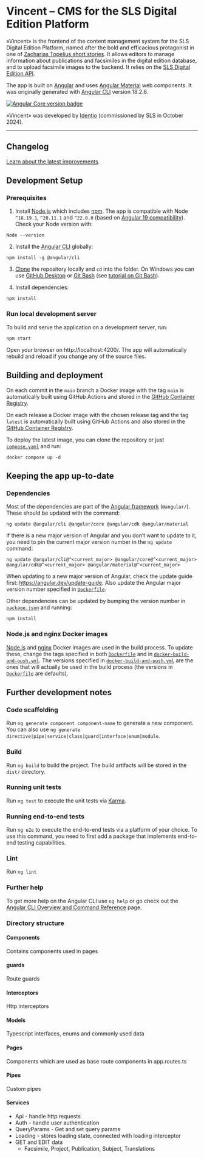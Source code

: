 # Vincent – CMS for the SLS Digital Edition Platform

»Vincent» is the frontend of the content management system for the SLS Digital Edition Platform, named after the
bold and efficacious protagonist in one of [Zacharias Topelius short stories](https://topelius.sls.fi/sv/collection/211/text/20211). It allows editors to manage information about publications and facsimiles in the digital edition database, and to upload facsimile images to the backend. It relies on the [SLS Digital Edition API][digital_edition_api].

The app is built on [Angular][angular] and uses [Angular Material][material] web components. It was originally generated with [Angular CLI][angular_cli] version 18.2.6.

<p>
  <a href="https://github.com/angular/angular"><img alt="Angular Core version badge" src="https://img.shields.io/badge/dynamic/json?url=https%3A%2F%2Fraw.githubusercontent.com%2Fslsfi%2Fdigital-edition-cms-vincent%2Fmain%2Fpackage-lock.json&query=%24%5B'packages'%5D%5B'node_modules%2F%40angular%2Fcore'%5D%5B'version'%5D&prefix=v&logo=angular&logoColor=%23fff&label=Angular%20Core&color=%23dd0031"></a>
</p>

»Vincent» was developed by [Identio][identio] (commissioned by SLS in October 2024).

<hr>

## Changelog

[Learn about the latest improvements][changelog].



## Development Setup

### Prerequisites

1. Install [Node.js][node.js] which includes [npm][npm]. The app is compatible with Node `^18.19.1`, `^20.11.1` and `^22.0.0` (based on [Angular 19 compatibility][angular_version_compatibility]). Check your Node version with:

```
Node --version
```

2. Install the [Angular CLI][angular_cli] globally:

```
npm install -g @angular/cli
```

3. [Clone][clone_repository] the repository locally and `cd` into the folder. On Windows you can use [GitHub Desktop][github_desktop] or [Git Bash][git_bash] (see [tutorial on Git Bash][git_bash_tutorial]).

4. Install dependencies:

```
npm install
```

### Run local development server

To build and serve the application on a development server, run:

```
npm start
```

Open your browser on http://localhost:4200/. The app will automatically rebuild and reload if you change any of the source files.



## Building and deployment

On each commit in the `main` branch a Docker image with the tag `main` is automatically built using GitHub Actions and stored in the [GitHub Container Registry][vincent_ghcr].

On each release a Docker image with the chosen release tag and the tag `latest` is automatically built using GitHub Actions and also stored in the [GitHub Container Registry][vincent_ghcr].

To deploy the latest image, you can clone the repository or just [`compose.yaml`][compose.yaml] and run:

```
docker compose up -d
```



## Keeping the app up-to-date

### Dependencies

Most of the dependencies are part of the [Angular framework][angular] (`@angular/`). These should be updated with the command:

```
ng update @angular/cli @angular/core @angular/cdk @angular/material
```

If there is a new major version of Angular and you don’t want to update to it, you need to pin the current major version number in the `ng update` command:

```
ng update @angular/cli@^<current_major> @angular/core@^<current_major> @angular/cdk@^<current_major> @angular/material@^<current_major>
```

When updating to a new major version of Angular, check the update guide first: <https://angular.dev/update-guide>. Also update the Angular major version number specified in [`Dockerfile`][dockerfile].

Other dependencies can be updated by bumping the version number in [`package.json`][package.json] and running:

```
npm install
```

### Node.js and nginx Docker images

[Node.js][node.js] and [nginx][nginx] Docker images are used in the build process. To update these, change the tags specified in both [`Dockerfile`][dockerfile] and in [`docker-build-and-push.yml`][docker_build]. The versions specified in [`docker-build-and-push.yml`][docker_build] are the ones that will actually be used in the build process (the versions in [`Dockerfile`][dockerfile] are defaults).



## Further development notes

### Code scaffolding

Run `ng generate component component-name` to generate a new component. You can also use `ng generate directive|pipe|service|class|guard|interface|enum|module`.

### Build

Run `ng build` to build the project. The build artifacts will be stored in the `dist/` directory.

### Running unit tests

Run `ng test` to execute the unit tests via [Karma](https://karma-runner.github.io).

### Running end-to-end tests

Run `ng e2e` to execute the end-to-end tests via a platform of your choice. To use this command, you need to first add a package that implements end-to-end testing capabilities.

### Lint

Run `ng lint`

### Further help

To get more help on the Angular CLI use `ng help` or go check out the [Angular CLI Overview and Command Reference](https://angular.dev/tools/cli) page.

### Directory structure

#### Components

Contains components used in pages

#### guards

Route guards

#### Interceptors

Http interceptors

#### Models

Typescript interfaces, enums and commonly used data

#### Pages

Components which are used as base route components in app.routes.ts

#### Pipes

Custom pipes

#### Services

- Api - handle http requests
- Auth - handle user authentication
- QueryParams - Get and set query params
- Loading - stores loading state, connected with loading interceptor
- GET and EDIT data
  - Facsimile, Project, Publication, Subject, Translations



[angular]: https://angular.dev/
[angular_cli]: https://angular.dev/cli
[angular_version_compatibility]: https://angular.dev/reference/versions
[changelog]: CHANGELOG.md
[clone_repository]: https://docs.github.com/en/repositories/creating-and-managing-repositories/cloning-a-repository
[compose.yaml]: compose.yaml
[digital_edition_api]: https://github.com/slsfi/digital_edition_api
[docker_build]: .github/workflows/docker-build-and-push.yml
[dockerfile]: Dockerfile
[git_bash]: https://gitforwindows.org/
[git_bash_tutorial]: https://www.atlassian.com/git/tutorials/git-bash
[github_desktop]: https://desktop.github.com/
[identio]: https://identio.fi/en/
[material]: https://material.angular.io/
[nginx]: https://nginx.org/
[node.js]: https://nodejs.org/
[npm]: https://www.npmjs.com/get-npm
[package.json]: package.json
[SLS]: https://www.sls.fi/en
[vincent_ghcr]: https://github.com/slsfi/digital-edition-cms-vincent/pkgs/container/digital-edition-cms-vincent
